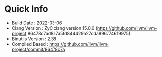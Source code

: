 # Quick Info
* Build Date : 2022-03-06
* Clang Version : ZyC clang version 15.0.0 (https://github.com/llvm/llvm-project 86478c7ad8a7a5fd844429a27cda896774619975)
* Binutils Version : 2.38
* Compiled Based : https://github.com/llvm/llvm-project/commit/86478c7a

